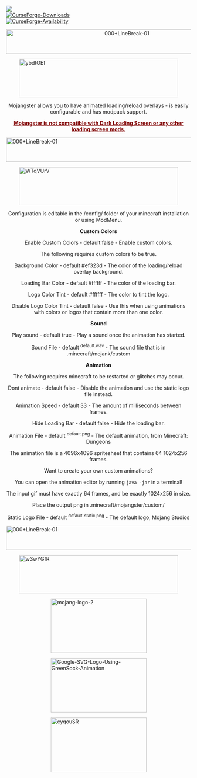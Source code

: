 [![](https://dcbadge.vercel.app/api/server/gAQwyhWdgQ)](https://discord.gg/gAQwyhWdgQ)   
[![CurseForge-Downloads](http://cf.way2muchnoise.eu/mojangster.svg)](https://www.curseforge.com/minecraft/mc-mods/mojangster)   
[![CurseForge-Availability](http://cf.way2muchnoise.eu/versions/mojangster.svg)](https://www.curseforge.com/minecraft/mc-mods/mojangster)

<p style="text-align: center;">
  <img style="display: block; margin-left: auto; margin-right: auto;" src="https://images.squarespace-cdn.com/content/v1/545a3f8ae4b09adaa34659fb/1422562530063-AFSVX9LC0JMDD2DUDD62/000+LineBreak-01.png?format=1500w" alt="000+LineBreak-01" width="643" height="66" />
</p>
<p> </p>
<p>
  <img style="display: block; margin-left: auto; margin-right: auto;" src="https://i.imgur.com/ybdtOEf.png" alt="ybdtOEf" width="434" height="104" />
</p>
<p> </p>
<p style="text-align: center;">Mojangster allows you to have animated loading/reload overlays - is easily configurable and has modpack support.</p>
<p style="text-align: center;">
  <span style="text-decoration: underline; color: #800000;">
    <strong>Mojangster is not compatible with Dark Loading Screen or any other loading screen mods.</strong>
  </span>
</p>
<p> </p>
<p>
  <img style="display: block; margin-left: auto; margin-right: auto;" src="https://images.squarespace-cdn.com/content/v1/545a3f8ae4b09adaa34659fb/1422562530063-AFSVX9LC0JMDD2DUDD62/000+LineBreak-01.png?format=1500w" alt="000+LineBreak-01" width="643" height="66" />
</p>
<p> </p>
<p>
  <img style="display: block; margin-left: auto; margin-right: auto;" src="https://i.imgur.com/WTqVUrV.png" alt="WTqVUrV" width="434" height="104" />
</p>
<p> </p>
<p style="text-align: center;">Configuration is editable in the /config/ folder of your minecraft installation or using ModMenu.</p>
<p style="text-align: center;"> </p>
<p style="text-align: center;"> </p>
<p style="text-align: center;">
  <strong>Custom Colors</strong>
</p>
<p style="text-align: center;">Enable Custom Colors - default false - Enable custom colors.</p>
<p style="text-align: center;">The following requires custom colors to be true.</p>
<p style="text-align: center;">Background Color - default #ef323d - The color of the loading/reload overlay background.</p>
<p style="text-align: center;">Loading Bar Color - default #ffffff - The color of the loading bar.</p>
<p style="text-align: center;">Logo Color Tint - default #ffffff - The color to tint the logo.</p>
<p style="text-align: center;">Disable Logo Color Tint - default false - Use this when using animations with colors or logos that contain more than one color.</p>
<p style="text-align: center;"> </p>
<p style="text-align: center;"> </p>
<p style="text-align: center;">
  <strong>Sound</strong>
</p>
<p style="text-align: center;">Play sound - default true - Play a sound once the animation has started.</p>
<p style="text-align: center;">Sound File - default  <sup>default.wav</sup> - The sound file that is in .minecraft/mojank/custom </p>
<p style="text-align: center;"> </p>
<p style="text-align: center;"> </p>
<p style="text-align: center;">
  <strong>Animation</strong>
</p>
<p style="text-align: center;">The following requires minecraft to be restarted or glitches may occur.</p>
<p style="text-align: center;">Dont animate - default false - Disable the animation and use the static logo file instead.</p>
<p style="text-align: center;">Animation Speed - default 33 - The amount of milliseconds between frames.</p>
<p style="text-align: center;">Hide Loading Bar - default false - Hide the loading bar.</p>
<p style="text-align: center;"> </p>
<p style="text-align: center;">Animation File - default  <sup>default.png</sup> - The default animation, from Minecraft: Dungeons </p>
<p style="text-align: center;">The animation file is a 4096x4096 spritesheet that contains 64 1024x256 frames.</p>
<p style="text-align: center;"> </p>
<p style="text-align: center;">Want to create your own custom animations?</p>
<p style="text-align: center;">You can open the animation editor by running  <code>java -jar</code> in a terminal! </p>
<p style="text-align: center;">The input gif must have exactly 64 frames, and be exactly 1024x256 in size.</p>
<p style="text-align: center;"> </p>
<p style="text-align: center;">Place the output png in .minecraft/mojangster/custom/</p>
<p style="text-align: center;">Static Logo File - default  <sup>default-static.png</sup> - The default logo, Mojang Studios </p>
<p> </p>
<p>
  <img style="display: block; margin-left: auto; margin-right: auto;" src="https://images.squarespace-cdn.com/content/v1/545a3f8ae4b09adaa34659fb/1422562530063-AFSVX9LC0JMDD2DUDD62/000+LineBreak-01.png?format=1500w" alt="000+LineBreak-01" width="643" height="66" />
</p>
<p> </p>
<p>
  <img style="display: block; margin-left: auto; margin-right: auto;" src="https://i.imgur.com/w3wYGfR.png" alt="w3wYGfR" width="434" height="104" />
</p>
<p> </p>
<p>
  <img style="display: block; margin-left: auto; margin-right: auto;" src="https://www.minecraft.net/content/dam/franchise/logos/mojang-logo-2.gif" alt="mojang-logo-2" width="261" height="148" />
</p>
<p> </p>
<p>
  <img style="display: block; margin-left: auto; margin-right: auto;" src="https://i2.wp.com/codemyui.com/wp-content/uploads/2019/10/Google-SVG-Logo-Using-GreenSock-Animation.gif?fit=880,440&ssl=1" alt="Google-SVG-Logo-Using-GreenSock-Animation" width="261" height="148" />
</p>
<p> </p>
<p>
  <img style="display: block; margin-left: auto; margin-right: auto;" src="https://i.imgur.com/cyqouSR.png" alt="cyqouSR" width="261" height="148" />
</p>
